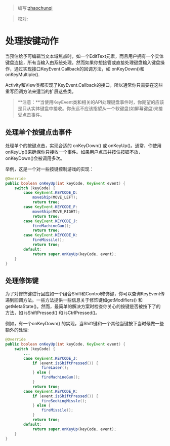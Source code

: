 > 编写:[zhaochunqi](https://github.com/zhaochunqi)

> 校对:

# 处理按键动作

当预估给予可编辑当文本域焦点时，如一个EditText元素，而且用户拥有一个实体键盘连接，所有当输入由系统处理。然而如果你想接管或直接处理键盘输入键盘操作，通过实现接口KeyEvent.Callback的回调方法，如 onKeyDown()和onKeyMultiple().

Activity和View类都实现了KeyEvent.Callback的接口，所以通常你只需要在这些重写回调方法来适当的扩展这些类。

>**注意：**当使用KeyEvent类和相关的API处理键盘事件时，你期望的应该是只从实体键盘中接收。你永远不应该指望从一个软键盘(如屏幕键盘)来接受点击事件。

## 处理单个按键点击事件

处理单个的按键点击，实现合适的 onKeyDown() 或 onKeyUp()。通常，你使用onKeyUp()来确保你只接收一个事件。如果用户点击并按住按钮不放，onKeyDown()会被调用多次。

举例，这是一个对一些按键控制游戏的实现：

```java
@Override
public boolean onKeyUp(int keyCode, KeyEvent event) {
    switch (keyCode) {
        case KeyEvent.KEYCODE_D:
            moveShip(MOVE_LEFT);
            return true;
        case KeyEvent.KEYCODE_F:
            moveShip(MOVE_RIGHT);
            return true;
        case KeyEvent.KEYCODE_J:
            fireMachineGun();
            return true;
        case KeyEvent.KEYCODE_K:
            fireMissile();
            return true;
        default:
            return super.onKeyUp(keyCode, event);
    }
}
```

## 处理修饰键

为了对修饰键进行回应如一个组合Shift和Control修饰键，你可以查询KeyEvent传递到回调方法。一些方法提供一些信息关于修饰键如getModifiers() 和 getMetaState()。然而，最简单的解决方案时检查你关心的按键是否被按下了的方法，如 isShiftPressed() 和 isCtrlPressed()。

例如，有一个onKeyDown() 的实现，当Shift键和一个其他当键按下当时候做一些额外的处理:

```java
@Override
public boolean onKeyUp(int keyCode, KeyEvent event) {
    switch (keyCode) {
        ...
        case KeyEvent.KEYCODE_J:
            if (event.isShiftPressed()) {
                fireLaser();
            } else {
                fireMachineGun();
            }
            return true;
        case KeyEvent.KEYCODE_K:
            if (event.isShiftPressed()) {
                fireSeekingMissle();
            } else {
                fireMissile();
            }
            return true;
        default:
            return super.onKeyUp(keyCode, event);
    }
}
```
